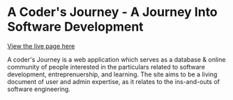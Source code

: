 # A Coder's Journey - A Journey Into Software Development


<a href="https://a-coders-journey.herokuapp.com/">View the live page here</a> 

A coder's Journey is a web application which serves as a database & online 
community of people interested in the particulars related to software development,
entreprenuership, and learning. The site aims to be a living document of user and 
admin expertise, as it relates to the ins-and-outs of software engineering.


